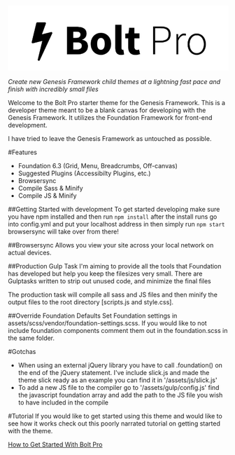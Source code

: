 ![Bolt Pro Graphic](images/readme-graphic.png)

*Create new Genesis Framework child themes at a lightning fast pace and finish with incredibly small files*

Welcome to the Bolt Pro starter theme for the Genesis Framework. This is a developer theme meant to be a blank canvas for developing with the Genesis Framework. It utilizes the Foundation Framework for front-end development.

I have tried to leave the Genesis Framework as untouched as possible.

#Features
* Foundation 6.3 (Grid, Menu, Breadcrumbs, Off-canvas)
* Suggested Plugins (Accessibilty Plugins, etc.)
* Browsersync
* Compile Sass & Minify
* Compile JS & Minify

##Getting Started with development
To get started developing make sure you have npm installed and then run `npm install` after the install runs go into config.yml and put your localhost address in then simply run `npm start` browsersync will take over from there!

##Browsersync
Allows you view your site across your local network on actual devices.

##Production Gulp Task
I'm aiming to provide all the tools that Foundation has developed but help you keep the filesizes very small. There are Gulptasks written to strip out unused code, and minimize the final files

The production task will compile all sass and JS files and then minify the output files to the root directory [scripts.js and style.css].

##Override Foundation Defaults
Set Foundation settings in assets/scss/vendor/foundation-settings.scss. If you would like to not include foundation components comment them out in the foundation.scss in the same folder.

#Gotchas
* When using an external jQuery library you have to call .foundation() on the end of the jQuery statement. I've include slick.js and made the theme slick ready as an example you can find it in '/assets/js/slick.js'
* To add a new JS file to the compiler go to '/assets/gulp/config.js' find the javascript foundation array and add the path to the JS file you wish to have included in the compile

#Tutorial
If you would like to get started using this theme and would like to see how it works check out this poorly narrated tutorial on getting started with the theme.

[How to Get Started With Bolt Pro](https://www.youtube.com/playlist?list=PLZgiSUbmSPBHtfSKlP1SqCLaVjkRiaPaz)
